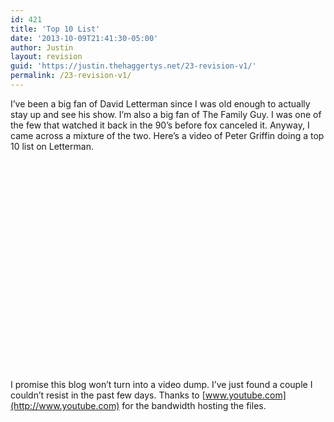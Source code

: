 ```yaml
---
id: 421
title: 'Top 10 List'
date: '2013-10-09T21:41:30-05:00'
author: Justin
layout: revision
guid: 'https://justin.thehaggertys.net/23-revision-v1/'
permalink: /23-revision-v1/
---
```


I’ve been a big fan of David Letterman since I was old enough to actually stay up and see his show. I’m also a big fan of The Family Guy. I was one of the few that watched it back in the 90’s before fox canceled it. Anyway, I came across a mixture of the two. Here’s a video of Peter Griffin doing a top 10 list on Letterman.  
<object height="350" width="425"><param name="movie" value="https://www.youtube.com/v/T1BONp10NPQ"></param><embed height="350" src="https://www.youtube.com/v/T1BONp10NPQ" type="application/x-shockwave-flash" width="425"></embed></object>

 I promise this blog won’t turn into a video dump. I’ve just found a couple I couldn’t resist in the past few days. Thanks to [www.youtube.com](http://www.youtube.com) for the bandwidth hosting the files.